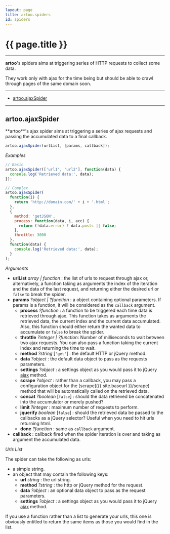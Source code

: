 ```yaml
---
layout: page
title: artoo.spiders
id: spiders
---
```


# {{ page.title }}

---

**artoo**'s spiders aims at triggering series of HTTP requests to collect some data.

They work only with ajax for the time being but should be able to crawl through pages of the same domain soon.

---

* [artoo.ajaxSpider](#ajax)

----

<h2 id="ajax">artoo.ajaxSpider</h2>
**artoo**'s ajax spider aims at triggering a series of ajax requests and passing the accumulated data to a final callback.

```js
artoo.ajaxSpider(urlList, [params, callback]);
```

*Examples*

```js
// Basic
artoo.ajaxSpider(['url1', 'url2'], function(data) {
  console.log('Retrieved data:', data);
});

// Complex
artoo.ajaxSpider(
  function(i) {
    return 'http://domain.com/' + i + '.html';
  },
  {
    method: 'getJSON',
    process: function(data, i, acc) {
      return (!data.error) ? data.posts || false;
    },
    throttle: 3000
  },
  function(data) {
    console.log('Retrieved data:', data);
  }
);
```

*Arguments*

* **urlList** *array | function* : the list of urls to request through ajax or, alternatively, a function taking as arguments the index of the iteration and the data of the last request, and returning either the desired url or `false` to break the spider.
* **params** *?object | ?function* : a object containing optional parameters. If params is a function, it will be considered as the `callback` argument.
  * **process** *?function* : a function to be triggered each time data is retrieved through ajax. This function takes as arguments the retrieved data, the current index and the current data accumulated. Also, this function should either return the wanted data to accumulate or `false` to break the spider.
  * **throttle** *?integer | ?function*: Number of milliseconds to wait between two ajax requests. You can also pass a function taking the current index and returning the time to wait.
  * **method** *?string* [`'get'`] : the default HTTP or jQuery method.
  * **data** *?object* : the default data object to pass as the requests parameters.
  * **settings** *?object* : a settings object as you would pass it to jQuery [ajax](http://api.jquery.com/jquery.ajax/) method.
  * **scrape** *?object* : rather than a callback, you may pass a configuration object for the [scrape]({{ site.baseurl }}/scrape) method that will be automatically called on the retrieved data.
  * **concat** *?boolean* [`false`] : should the data retrieved be concatenated into the accumulator or merely pushed?
  * **limit** *?integer* : maximum number of requests to perform.
  * **jquerify** *boolean* [`false`] : should the retrieved data be passed to the callbacks as a jQuery selector? Useful when you need to hit urls returning html.
  * **done** *?function* : same as `callback` argument.
* **callback** : callback fired when the spider iteration is over and taking as argument the accumulated data.

*Urls List*

The spider can take the following as urls:

* a simple string.
* an object that may contain the following keys:
  * **url** *string* : the url string.
  * **method** *?string* : the http or jQuery method for the request.
  * **data** *?object* : an optional data object to pass as the request parameters.
  * **settings** *?object* : a settings object as you would pass it to jQuery [ajax](http://api.jquery.com/jquery.ajax/) method.

If you use a function rather than a list to generate your urls, this one is obviously entitled to return the same items as those you would find in the list.
